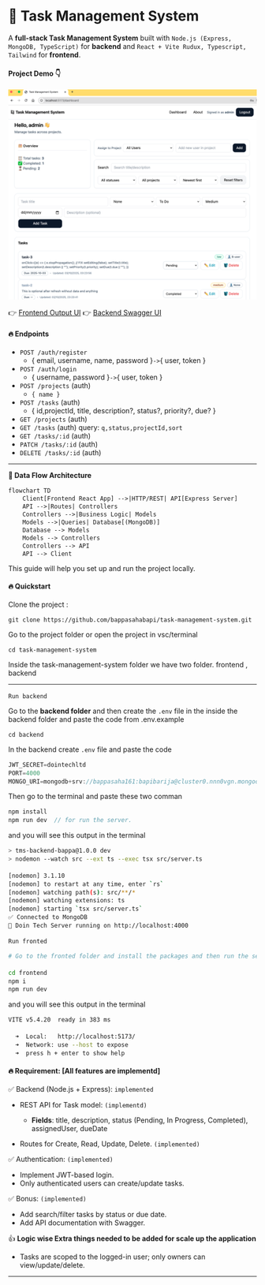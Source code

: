 # 🚀 Task Management System

A **full-stack Task Management System** built with `Node.js (Express, MongoDB, TypeScript)` for **backend** and `React + Vite Rudux, Typescript, Tailwind` for **frontend**.  


#### Project Demo :point_down:

[![Project Demo](./images/dashboard.png)](https://drive.google.com/file/d/1rI5VBwwmZSq0UnRMKzwE9Uw9Jit_hf0v/view?usp=sharing)


👉 [Frontend Output UI](https://github.com/bappasahabapi/task-management-system/blob/main/fronted/Readme.md)
👉 [Backend Swagger UI](https://github.com/bappasahabapi/task-management-system/blob/main/fronted/Readme.md)


#### 🔥 Endpoints

- `POST /auth/register` 
    - { email, username, name, password }` -> `{ user, token }
- `POST /auth/login` 
    - { username, password }` -> `{ user, token }
- `POST /projects`  (auth) 
    - `{ name }`
- `POST /tasks` (auth) 
    - { id,projectId, title, description?, status?, priority?, due? }
- `GET /projects` (auth)
- `GET /tasks` (auth) query: `q,status,projectId,sort`
- `GET /tasks/:id` (auth)
- `PATCH /tasks/:id` (auth)
- `DELETE /tasks/:id` (auth)

---


**🔄 Data Flow Architecture**
```mermaid
flowchart TD
    Client[Frontend React App] -->|HTTP/REST| API[Express Server]
    API -->|Routes| Controllers
    Controllers -->|Business Logic| Models
    Models -->|Queries| Database[(MongoDB)]
    Database --> Models
    Models --> Controllers
    Controllers --> API
    API --> Client
```

This guide will help you set up and run the project locally.


#### 🔥 Quickstart

Clone the project :

    git clone https://github.com/bappasahabapi/task-management-system.git

Go to the project folder or open the project in vsc/terminal
    
    cd task-management-system

Inside the task-management-system folder we have two folder. frontend , backend

---

`Run backend`


Go to the **backend folder** and then create the `.env` file in the inside the backend folder and paste the code from .env.example

    cd backend
  
In the backend create  `.env` file and  paste the code
```ts
JWT_SECRET=dointechltd
PORT=4000
MONGO_URI=mongodb+srv://bappasaha161:bapibarija@cluster0.nnn0vgn.mongodb.net/doinTech?retryWrites=true&w=majority&appName=Cluster0

```
Then go to the terminal and paste these two comman
```ts
npm install
npm run dev  // for run the server.

```
and you will see this output in the terminal

```bash
> tms-backend-bappa@1.0.0 dev
> nodemon --watch src --ext ts --exec tsx src/server.ts

[nodemon] 3.1.10
[nodemon] to restart at any time, enter `rs`
[nodemon] watching path(s): src/**/*
[nodemon] watching extensions: ts
[nodemon] starting `tsx src/server.ts`
✅ Connected to MongoDB
🚀 Doin Tech Server running on http://localhost:4000
```

`Run fronted`

```bash
# Go to the fronted folder and install the packages and then run the server

cd frontend
npm i
npm run dev

```

and you will see this output in the terminal
```bash
VITE v5.4.20  ready in 383 ms

  ➜  Local:   http://localhost:5173/
  ➜  Network: use --host to expose
  ➜  press h + enter to show help

```



#### 🔥 Requirement: [All features are implementd]

✅  Backend (Node.js + Express): `implemented`

- REST API for Task model: `(implementd)`
    - **Fields**: title, description, status (Pending, In Progress, Completed),
assignedUser, dueDate

- Routes for Create, Read, Update, Delete. `(implemented)`


✅ Authentication: `(implemented)`

- Implement JWT-based login.
-  Only authenticated users can create/update tasks.

✅ Bonus: `(implemented)`

- Add search/filter tasks by status or due date.
- Add API documentation with Swagger.


👍 **Logic wise Extra things needed to be added for scale up the application**

- Tasks are scoped to the logged-in user; only owners can view/update/delete.

---

<!-- ### Step By Step executation for Backend:

👉 [Step By Step executation:](https://github.com/bappasahabapi/task-management-system/blob/main/backend/Readme.md) 

### Step By Step executation for Fronted:

👉 [Step By Step executation:](https://github.com/bappasahabapi/task-management-system/blob/main/fronted/Readme.md)  -->

